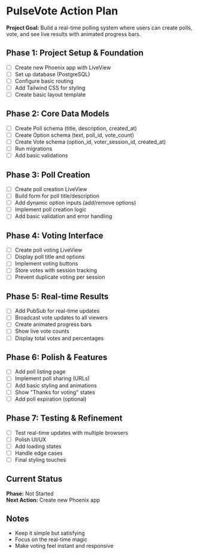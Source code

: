 # PulseVote Action Plan

**Project Goal:** Build a real-time polling system where users can create polls, vote, and see live results with animated progress bars.

## Phase 1: Project Setup & Foundation
- [ ] Create new Phoenix app with LiveView
- [ ] Set up database (PostgreSQL)
- [ ] Configure basic routing
- [ ] Add Tailwind CSS for styling
- [ ] Create basic layout template

## Phase 2: Core Data Models
- [ ] Create Poll schema (title, description, created_at)
- [ ] Create Option schema (text, poll_id, vote_count)
- [ ] Create Vote schema (option_id, voter_session_id, created_at)
- [ ] Run migrations
- [ ] Add basic validations

## Phase 3: Poll Creation
- [ ] Create poll creation LiveView
- [ ] Build form for poll title/description
- [ ] Add dynamic option inputs (add/remove options)
- [ ] Implement poll creation logic
- [ ] Add basic validation and error handling

## Phase 4: Voting Interface
- [ ] Create poll voting LiveView
- [ ] Display poll title and options
- [ ] Implement voting buttons
- [ ] Store votes with session tracking
- [ ] Prevent duplicate voting per session

## Phase 5: Real-time Results
- [ ] Add PubSub for real-time updates
- [ ] Broadcast vote updates to all viewers
- [ ] Create animated progress bars
- [ ] Show live vote counts
- [ ] Display total votes and percentages

## Phase 6: Polish & Features
- [ ] Add poll listing page
- [ ] Implement poll sharing (URLs)
- [ ] Add basic styling and animations
- [ ] Show "Thanks for voting" states
- [ ] Add poll expiration (optional)

## Phase 7: Testing & Refinement
- [ ] Test real-time updates with multiple browsers
- [ ] Polish UI/UX
- [ ] Add loading states
- [ ] Handle edge cases
- [ ] Final styling touches

## Current Status
**Phase:** Not Started  
**Next Action:** Create new Phoenix app

## Notes
- Keep it simple but satisfying
- Focus on the real-time magic
- Make voting feel instant and responsive